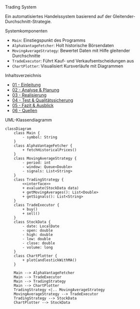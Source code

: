  Trading System

Ein automatisiertes Handelssystem basierend auf der Gleitender-Durchschnitt-Strategie.

 Systemkomponenten

- `Main`: Einstiegspunkt des Programms
- `AlphaVantageFetcher`: Holt historische Börsendaten
- `MovingAverageStrategy`: Bewertet Daten mit Hilfe gleitender Durchschnitte
- `TradeExecutor`: Führt Kauf- und Verkaufsentscheidungen aus
- `ChartPlotter`: Visualisiert Kursverläufe mit Diagrammen

 Inhaltsverzeichnis

- [01 - Einleitung](docs/02_Einleitung.md)
- [02 - Analyse & Planung](docs/03_Analyse&Planung.md)
- [03 - Realisierung](docs/04_Realisierung.md)
- [04 - Test & Qualitätssicherung](docs/05_Test&Qualitätssicherung.md)
- [05 - Fazit & Ausblick](docs/06_Fazit&Ausblick.md)
- [06 - Quellen](docs/07_Quellen.md)

 UML-Klassendiagramm

```mermaid
classDiagram
    class Main {
        - symbol: String
    }
    class AlphaVantageFetcher {
        + fetchHistoricalPrices()
    }
    class MovingAverageStrategy {
        - period: int
        - window: Queue<Double>
        - signals: List<String>
    }
    class TradingStrategy {
        <<interface>>
        + evaluate(StockData data)
        + getMovingAverages(): List<Double>
        + getSignals(): List<String>
    }
    class TradeExecutor {
        + buy()
        + sell()
    }
    class StockData {
        - date: LocalDate
        - open: double
        - high: double
        - low: double
        - close: double
        - volume: long
    }
    class ChartPlotter {
        + plotCandlestickWithMA()
    }

    Main --> AlphaVantageFetcher 
    Main --> TradeExecutor
    Main --> TradingStrategy
    Main --> ChartPlotter
    TradingStrategy <|.. MovingAverageStrategy
    MovingAverageStrategy --> TradeExecutor
    TradingStrategy --> StockData
    ChartPlotter --> StockData
